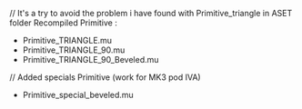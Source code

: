 // It's a try to avoid the problem i have found with Primitive_triangle in ASET folder
Recompiled Primitive :
- Primitive_TRIANGLE.mu
- Primitive_TRIANGLE_90.mu
- Primitive_TRIANGLE_90_Beveled.mu

// Added specials Primitive (work for MK3 pod IVA)
- Primitive_special_beveled.mu
